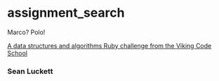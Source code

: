 # assignment_search
Marco?  Polo!

[A data structures and algorithms Ruby challenge from the Viking Code School](http://www.vikingcodeschool.com)

### Sean Luckett